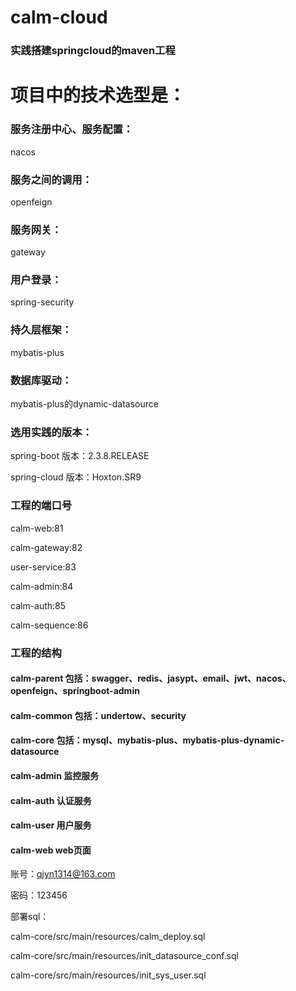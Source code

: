 # calm-cloud
### 实践搭建springcloud的maven工程

# 项目中的技术选型是：
### 服务注册中心、服务配置：
nacos

### 服务之间的调用：
openfeign

### 服务网关：
gateway

### 用户登录：
spring-security

### 持久层框架：
mybatis-plus

### 数据库驱动：
mybatis-plus的dynamic-datasource
### 选用实践的版本：
spring-boot 版本：2.3.8.RELEASE

spring-cloud 版本：Hoxton.SR9

### 工程的端口号
calm-web:81

calm-gateway:82

user-service:83

calm-admin:84

calm-auth:85

calm-sequence:86


### 工程的结构

#### calm-parent  包括：swagger、redis、jasypt、email、jwt、nacos、openfeign、springboot-admin
#### calm-common  包括：undertow、security
#### calm-core    包括：mysql、mybatis-plus、mybatis-plus-dynamic-datasource
#### calm-admin   监控服务
#### calm-auth    认证服务
#### calm-user    用户服务
#### calm-web     web页面

账号：qjyn1314@163.com

密码：123456

部署sql：

calm-core/src/main/resources/calm_deploy.sql

calm-core/src/main/resources/init_datasource_conf.sql

calm-core/src/main/resources/init_sys_user.sql
